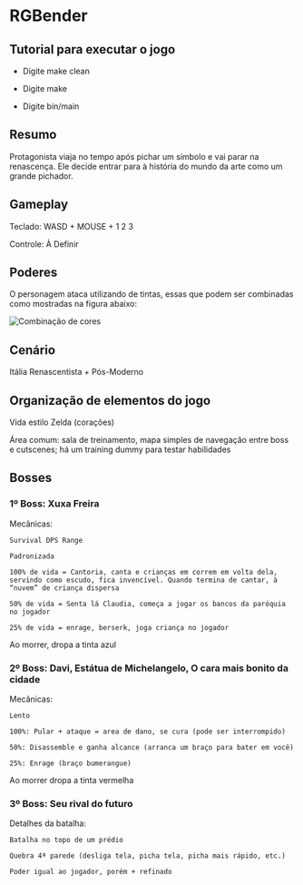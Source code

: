 # RGBender

## Tutorial para executar o jogo

* Digite make clean

* Digite make

* Digite bin/main


## Resumo

Protagonista viaja no tempo após pichar um símbolo e vai parar na renascença. Ele decide entrar para à história do mundo da arte como um grande pichador.

## Gameplay

Teclado: WASD + MOUSE + 1 2 3

Controle: À Definir

## Poderes

O personagem ataca utilizando de tintas, essas que podem ser combinadas como mostradas na figura abaixo:

![Combinação de cores](http://i.imgur.com/DgjUGaQ.png)

## Cenário

Itália Renascentista + Pós-Moderno 


## Organização de elementos do jogo

Vida estilo Zelda (corações)

Área comum: sala de treinamento, mapa simples de navegação entre boss e cutscenes; há um training dummy para testar habilidades

## Bosses

### 1º Boss: Xuxa Freira

Mecânicas:

	Survival DPS Range

	Padronizada

	100% de vida = Cantoria, canta e crianças em correm em volta dela, servindo como escudo, fica invencível. Quando termina de cantar, à “nuvem” de criança dispersa

	50% de vida = Senta lá Claudia, começa a jogar os bancos da paróquia no jogador

	25% de vida = enrage, berserk, joga criança no jogador

Ao morrer, dropa a tinta azul

### 2º Boss:  Davi, Estátua de Michelangelo, O cara mais bonito da cidade

Mecânicas:

	Lento

	100%: Pular + ataque = area de dano, se cura (pode ser interrompido)

	50%: Disassemble e ganha alcance (arranca um braço para bater em você)

	25%: Enrage (braço bumerangue)

Ao morrer dropa a tinta vermelha

### 3º Boss: Seu rival do futuro

Detalhes da batalha:

	Batalha no topo de um prédio

	Quebra 4ª parede (desliga tela, picha tela, picha mais rápido, etc.)

	Poder igual ao jogador, porém + refinado










